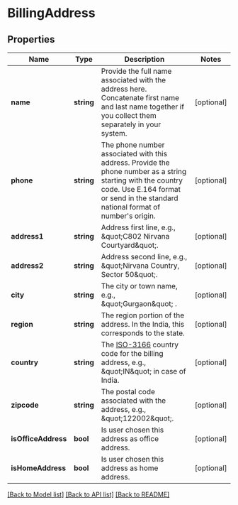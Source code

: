 # BillingAddress

## Properties
Name | Type | Description | Notes
------------ | ------------- | ------------- | -------------
**name** | **string** | Provide the full name associated with the address here. Concatenate first name and last name together if you collect them separately in your system. | [optional] 
**phone** | **string** | The phone number associated with this address. Provide the phone number as a string starting with the country code. Use E.164 format or send in the standard national format of number&#39;s origin. | [optional] 
**address1** | **string** | Address first line, e.g., \&quot;C802 Nirvana Courtyard\&quot;. | [optional] 
**address2** | **string** | Address second line, e.g., \&quot;Nirvana Country, Sector 50\&quot;. | [optional] 
**city** | **string** | The city or town name, e.g., \&quot;Gurgaon\&quot; . | [optional] 
**region** | **string** | The region portion of the address. In the India, this corresponds to the state. | [optional] 
**country** | **string** | The [ISO-3166](https://en.wikipedia.org/wiki/ISO_3166-1_alpha-2) country code for the billing address, e.g., \&quot;IN\&quot; in case of India. | [optional] 
**zipcode** | **string** | The postal code associated with the address, e.g., \&quot;122002\&quot;. | [optional] 
**isOfficeAddress** | **bool** | Is user chosen this address as office address. | [optional] 
**isHomeAddress** | **bool** | Is user chosen this address as home address. | [optional] 

[[Back to Model list]](../README.md#documentation-for-models) [[Back to API list]](../README.md#documentation-for-api-endpoints) [[Back to README]](../README.md)



